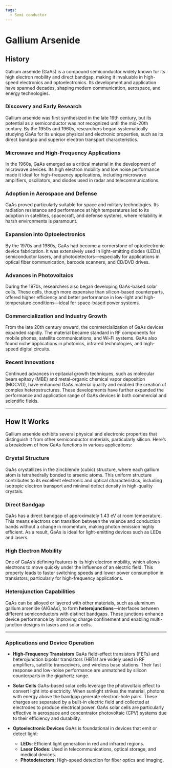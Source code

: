```yaml
---
tags:
  - Semi conductor
---
```


<head>
    <meta name="google-adsense-account" content="ca-pub-9364684337389377">
    <meta charset="UTF-8">
    <meta name="viewport" content="width=device-width, initial-scale=1.0">
    <meta name="description" content="Welcome to ac-electricity! Here you will learn more about electricity, the different components used to make an electrical circuit as well as their features and use cases.">
    <meta name="keywords" content="alexis carbillet, carbillet, electricity, capacitors, conductors, diodes, electronic, energy source, hardware, home appliances, inductors, insulators, resistors, semi-conductors">
    <meta name="author" content="Alexis Carbillet ">
</head>

# Gallium Arsenide

## History

Gallium arsenide (GaAs) is a compound semiconductor widely known for its high electron mobility and direct bandgap, making it invaluable in high-speed electronics and optoelectronics. Its development and application have spanned decades, shaping modern communication, aerospace, and energy technologies.

### **Discovery and Early Research**

Gallium arsenide was first synthesized in the late 19th century, but its potential as a semiconductor was not recognized until the mid-20th century. By the 1950s and 1960s, researchers began systematically studying GaAs for its unique physical and electronic properties, such as its direct bandgap and superior electron transport characteristics.

### **Microwave and High-Frequency Applications**

In the 1960s, GaAs emerged as a critical material in the development of microwave devices. Its high electron mobility and low noise performance made it ideal for high-frequency applications, including microwave amplifiers, oscillators, and diodes used in radar and telecommunications.

### **Adoption in Aerospace and Defense**

GaAs proved particularly suitable for space and military technologies. Its radiation resistance and performance at high temperatures led to its adoption in satellites, spacecraft, and defense systems, where reliability in harsh environments is paramount.

### **Expansion into Optoelectronics**

By the 1970s and 1980s, GaAs had become a cornerstone of optoelectronic device fabrication. It was extensively used in light-emitting diodes (LEDs), semiconductor lasers, and photodetectors—especially for applications in optical fiber communication, barcode scanners, and CD/DVD drives.

### **Advances in Photovoltaics**

During the 1970s, researchers also began developing GaAs-based solar cells. These cells, though more expensive than silicon-based counterparts, offered higher efficiency and better performance in low-light and high-temperature conditions—ideal for space-based power systems.

### **Commercialization and Industry Growth**

From the late 20th century onward, the commercialization of GaAs devices expanded rapidly. The material became standard in RF components for mobile phones, satellite communications, and Wi-Fi systems. GaAs also found niche applications in photonics, infrared technologies, and high-speed digital circuits.

### **Recent Innovations**

Continued advances in epitaxial growth techniques, such as molecular beam epitaxy (MBE) and metal-organic chemical vapor deposition (MOCVD), have enhanced GaAs material quality and enabled the creation of complex heterostructures. These developments have further expanded the performance and application range of GaAs devices in both commercial and scientific fields.

---

## How It Works

Gallium arsenide exhibits several physical and electronic properties that distinguish it from other semiconductor materials, particularly silicon. Here’s a breakdown of how GaAs functions in various applications:

### **Crystal Structure**

GaAs crystallizes in the zincblende (cubic) structure, where each gallium atom is tetrahedrally bonded to arsenic atoms. This uniform structure contributes to its excellent electronic and optical characteristics, including isotropic electron transport and minimal defect density in high-quality crystals.

### **Direct Bandgap**

GaAs has a direct bandgap of approximately 1.43 eV at room temperature. This means electrons can transition between the valence and conduction bands without a change in momentum, making photon emission highly efficient. As a result, GaAs is ideal for light-emitting devices such as LEDs and lasers.

### **High Electron Mobility**

One of GaAs’s defining features is its high electron mobility, which allows electrons to move quickly under the influence of an electric field. This property leads to faster switching speeds and lower power consumption in transistors, particularly for high-frequency applications.

### **Heterojunction Capabilities**

GaAs can be alloyed or layered with other materials, such as aluminum gallium arsenide (AlGaAs), to form **heterojunctions**—interfaces between different semiconductors with distinct bandgaps. These junctions enhance device performance by improving charge confinement and enabling multi-junction designs in lasers and solar cells.

---

### **Applications and Device Operation**

* **High-Frequency Transistors**
  GaAs field-effect transistors (FETs) and heterojunction bipolar transistors (HBTs) are widely used in RF amplifiers, satellite transceivers, and wireless base stations. Their fast response and low-noise performance are unmatched by silicon counterparts in the gigahertz range.

* **Solar Cells**
  GaAs-based solar cells leverage the photovoltaic effect to convert light into electricity. When sunlight strikes the material, photons with energy above the bandgap generate electron-hole pairs. These charges are separated by a built-in electric field and collected at electrodes to produce electrical power. GaAs solar cells are particularly effective in aerospace and concentrator photovoltaic (CPV) systems due to their efficiency and durability.

* **Optoelectronic Devices**
  GaAs is foundational in devices that emit or detect light:

  * **LEDs**: Efficient light generation in red and infrared regions.
  * **Laser Diodes**: Used in telecommunications, optical storage, and medical devices.
  * **Photodetectors**: High-speed detection for fiber optics and imaging.
